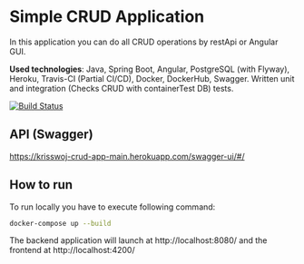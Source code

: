 # Simple CRUD Application
In this application you can do all CRUD operations by restApi or Angular GUI.

**Used technologies**: Java, Spring Boot, Angular, PostgreSQL (with Flyway), Heroku, Travis-CI (Partial CI/CD), Docker, DockerHub, Swagger. Written unit and integration (Checks CRUD with containerTest DB) tests.

[![Build Status](https://app.travis-ci.com/krisswoj/crud-app.svg?branch=main)](https://app.travis-ci.com/krisswoj/crud-app)

## API (Swagger)
https://krisswoj-crud-app-main.herokuapp.com/swagger-ui/#/

## How to run

To run locally you have to execute following command:


```bash
docker-compose up --build
```

The backend application will launch at http://localhost:8080/ and the frontend at http://localhost:4200/
